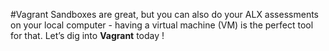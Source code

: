 #Vagrant
Sandboxes are great, but you can also do your ALX assessments on your local computer - having a virtual machine (VM) is the perfect tool for that.
Let’s dig into **Vagrant** today !
